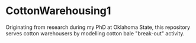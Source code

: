 # CottonWarehousing1
Originating from research during my PhD at Oklahoma State, this repository serves cotton warehousers by modelling cotton bale "break-out" activity.
